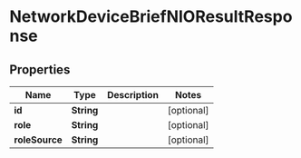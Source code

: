 
# NetworkDeviceBriefNIOResultResponse

## Properties
Name | Type | Description | Notes
------------ | ------------- | ------------- | -------------
**id** | **String** |  |  [optional]
**role** | **String** |  |  [optional]
**roleSource** | **String** |  |  [optional]



